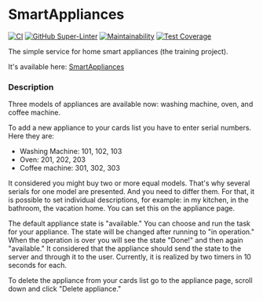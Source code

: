 # SmartAppliances

[![CI](https://github.com/Ni-2/smartappliances/workflows/CI/badge.svg)](https://github.com/Ni-2/smartappliances/actions)
[![GitHub Super-Linter](https://github.com/Ni-2/smartappliances/workflows/Super-Linter/badge.svg)](https://github.com/marketplace/actions/super-linter)
[![Maintainability](https://api.codeclimate.com/v1/badges/5c2375bb750c56c72398/maintainability)](https://codeclimate.com/github/Ni-2/smartappliances/maintainability)
[![Test Coverage](https://api.codeclimate.com/v1/badges/5c2375bb750c56c72398/test_coverage)](https://codeclimate.com/github/Ni-2/smartappliances/test_coverage)

The simple service for home smart appliances (the training project).

It's available here: [SmartAppliances](https://smartappliances.herokuapp.com)

### Description

Three models of appliances are available now: washing machine, oven, and coffee machine.

To add a new appliance to your cards list you have to enter serial numbers. Here they are:

- Washing Machine: 101, 102, 103
- Oven: 201, 202, 203
- Coffee machine: 301, 302, 303

It considered you might buy two or more equal models. That's why several serials for one model are presented.
And you need to differ them. For that, it is possible to set individual descriptions, for example: in my kitchen, in the bathroom, the vacation home.
You can set this on the appliance page.

The default appliance state is "available." You can choose and run the task for your appliance. The state will be changed after running to "in operation." When the operation is over you will see the state "Done!" and then again "available." It considered that the appliance should send the state to the server and through it to the user. Currently, it is realized by two timers in 10 seconds for each.

To delete the appliance from your cards list go to the appliance page, scroll down and click "Delete appliance."
